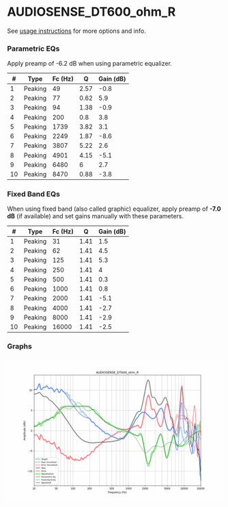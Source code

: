 # AUDIOSENSE_DT600_ohm_R
See [usage instructions](https://github.com/jaakkopasanen/AutoEq#usage) for more options and info.

### Parametric EQs
Apply preamp of -6.2 dB when using parametric equalizer.

|   # | Type    |   Fc (Hz) |    Q |   Gain (dB) |
|-----|---------|-----------|------|-------------|
|   1 | Peaking |        49 | 2.57 |        -0.8 |
|   2 | Peaking |        77 | 0.62 |         5.9 |
|   3 | Peaking |        94 | 1.38 |        -0.9 |
|   4 | Peaking |       200 | 0.8  |         3.8 |
|   5 | Peaking |      1739 | 3.82 |         3.1 |
|   6 | Peaking |      2249 | 1.87 |        -8.6 |
|   7 | Peaking |      3807 | 5.22 |         2.6 |
|   8 | Peaking |      4901 | 4.15 |        -5.1 |
|   9 | Peaking |      6480 | 6    |         2.7 |
|  10 | Peaking |      8470 | 0.88 |        -3.8 |

### Fixed Band EQs
When using fixed band (also called graphic) equalizer, apply preamp of **-7.0 dB** (if available) and set gains manually with these parameters.

|   # | Type    |   Fc (Hz) |    Q |   Gain (dB) |
|-----|---------|-----------|------|-------------|
|   1 | Peaking |        31 | 1.41 |         1.5 |
|   2 | Peaking |        62 | 1.41 |         4.5 |
|   3 | Peaking |       125 | 1.41 |         5.3 |
|   4 | Peaking |       250 | 1.41 |         4   |
|   5 | Peaking |       500 | 1.41 |         0.3 |
|   6 | Peaking |      1000 | 1.41 |         0.8 |
|   7 | Peaking |      2000 | 1.41 |        -5.1 |
|   8 | Peaking |      4000 | 1.41 |        -2.7 |
|   9 | Peaking |      8000 | 1.41 |        -2.9 |
|  10 | Peaking |     16000 | 1.41 |        -2.5 |

### Graphs
![](./AUDIOSENSE_DT600_ohm_R.png)
